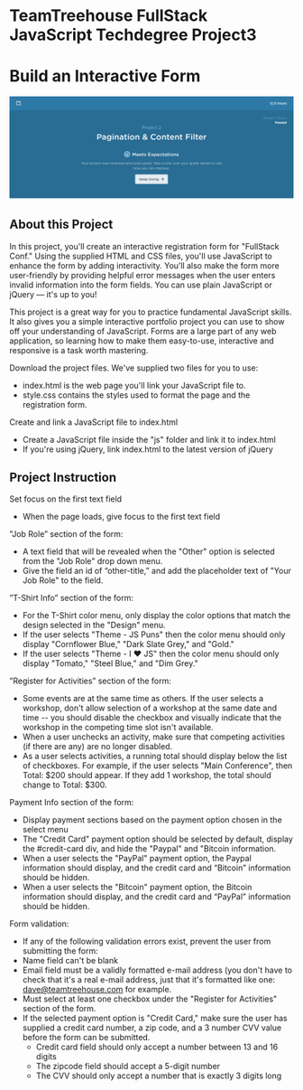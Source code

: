 # TeamTreehouse FullStack JavaScript Techdegree Project3
# Build an Interactive Form
![alt text](https://github.com/newKeating/FS-techdegree-project2-Pagination/blob/master/Project2-Pass-Confirmed.png)

## About this Project
In this project, you'll create an interactive registration form for "FullStack Conf." Using the supplied HTML and CSS files, you'll use JavaScript to enhance the form by adding interactivity. You’ll also make the form more user-friendly by providing helpful error messages when the user enters invalid information into the form fields. You can use plain JavaScript or jQuery –– it's up to you!

This project is a great way for you to practice fundamental JavaScript skills. It also gives you a simple interactive portfolio project you can use to show off your understanding of JavaScript. Forms are a large part of any web application, so learning how to make them easy-to-use, interactive and responsive is a task worth mastering.

Download the project files. We've supplied two files for you to use:

- index.html is the web page you'll link your JavaScript file to.
- style.css contains the styles used to format the page and the registration form.

Create and link a JavaScript file to index.html

- Create a JavaScript file inside the "js" folder and link it to index.html
- If you're using jQuery, link index.html to the latest version of jQuery

## Project Instruction
Set focus on the first text field
- When the page loads, give focus to the first text field

”Job Role” section of the form:
- A text field that will be revealed when the "Other" option is selected from the "Job Role" drop down menu.
- Give the field an id of “other-title,” and add the placeholder text of "Your Job Role" to the field.

”T-Shirt Info” section of the form:
- For the T-Shirt color menu, only display the color options that match the design selected in the "Design" menu.
- If the user selects "Theme - JS Puns" then the color menu should only display "Cornflower Blue," "Dark Slate Grey," and "Gold."
- If the user selects "Theme - I ♥ JS" then the color menu should only display "Tomato," "Steel Blue," and "Dim Grey."

”Register for Activities” section of the form:

- Some events are at the same time as others. If the user selects a workshop, don't allow selection of a workshop at the same date and time -- you should disable the checkbox and visually indicate that the workshop in the competing time slot isn't available.
- When a user unchecks an activity, make sure that competing activities (if there are any) are no longer disabled.
- As a user selects activities, a running total should display below the list of checkboxes. For example, if the user selects "Main Conference", then Total: $200 should appear. If they add 1 workshop, the total should change to Total: $300.

Payment Info section of the form:

- Display payment sections based on the payment option chosen in the select menu
- The "Credit Card" payment option should be selected by default, display the #credit-card div, and hide the "Paypal" and "Bitcoin information.
- When a user selects the "PayPal" payment option, the Paypal information should display, and the credit card and “Bitcoin” information should be hidden.
- When a user selects the "Bitcoin" payment option, the Bitcoin information should display, and the credit card and “PayPal” information should be hidden.

Form validation:

- If any of the following validation errors exist, prevent the user from submitting the form:
- Name field can't be blank
- Email field must be a validly formatted e-mail address (you don't have to check that it's a real e-mail address, just that it's formatted like one: dave@teamtreehouse.com for example.
- Must select at least one checkbox under the "Register for Activities" section of the form.
- If the selected payment option is "Credit Card," make sure the user has supplied a credit card number, a zip code, and a 3 number CVV value before the form can be submitted.
  - Credit card field should only accept a number between 13 and 16 digits
  - The zipcode field should accept a 5-digit number
  - The CVV should only accept a number that is exactly 3 digits long
